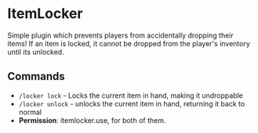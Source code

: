 # ItemLocker
Simple plugin which prevents players from accidentally dropping their items! If an item is locked, it cannot be dropped from the player's inventory until its unlocked.

## Commands
- `/locker lock` - Locks the current item in hand, making it undroppable
- `/locker unlock` - unlocks the current item in hand, returning it back to normal
- **Permission**: itemlocker.use, for both of them. 
